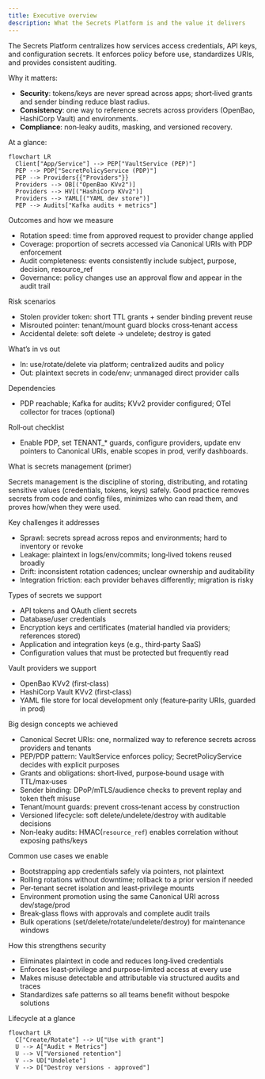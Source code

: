 ```yaml
---
title: Executive overview
description: What the Secrets Platform is and the value it delivers
---
```


The Secrets Platform centralizes how services access credentials, API keys, and configuration secrets. It enforces policy before use, standardizes URIs, and provides consistent auditing.

Why it matters:

- **Security**: tokens/keys are never spread across apps; short‑lived grants and sender binding reduce blast radius.
- **Consistency**: one way to reference secrets across providers (OpenBao, HashiCorp Vault) and environments.
- **Compliance**: non‑leaky audits, masking, and versioned recovery.

At a glance:

```mermaid
flowchart LR
  Client["App/Service"] --> PEP["VaultService (PEP)"]
  PEP --> PDP["SecretPolicyService (PDP)"]
  PEP --> Providers{{"Providers"}}
  Providers --> OB[("OpenBao KVv2")]
  Providers --> HV[("HashiCorp KVv2")]
  Providers --> YAML[("YAML dev store")]
  PEP --> Audits["Kafka audits + metrics"]
```

Outcomes and how we measure

- Rotation speed: time from approved request to provider change applied
- Coverage: proportion of secrets accessed via Canonical URIs with PDP enforcement
- Audit completeness: events consistently include subject, purpose, decision, resource_ref
- Governance: policy changes use an approval flow and appear in the audit trail

Risk scenarios

- Stolen provider token: short TTL grants + sender binding prevent reuse
- Misrouted pointer: tenant/mount guard blocks cross‑tenant access
- Accidental delete: soft delete → undelete; destroy is gated

What’s in vs out

- In: use/rotate/delete via platform; centralized audits and policy
- Out: plaintext secrets in code/env; unmanaged direct provider calls

Dependencies

- PDP reachable; Kafka for audits; KVv2 provider configured; OTel collector for traces (optional)

Roll‑out checklist

- Enable PDP, set TENANT_* guards, configure providers, update env pointers to Canonical URIs, enable scopes in prod, verify dashboards.


What is secrets management (primer)

Secrets management is the discipline of storing, distributing, and rotating sensitive values (credentials, tokens, keys) safely. Good practice removes secrets from code and config files, minimizes who can read them, and proves how/when they were used.

Key challenges it addresses

- Sprawl: secrets spread across repos and environments; hard to inventory or revoke
- Leakage: plaintext in logs/env/commits; long‑lived tokens reused broadly
- Drift: inconsistent rotation cadences; unclear ownership and auditability
- Integration friction: each provider behaves differently; migration is risky

Types of secrets we support

- API tokens and OAuth client secrets
- Database/user credentials
- Encryption keys and certificates (material handled via providers; references stored)
- Application and integration keys (e.g., third‑party SaaS)
- Configuration values that must be protected but frequently read

Vault providers we support

- OpenBao KVv2 (first‑class)
- HashiCorp Vault KVv2 (first‑class)
- YAML file store for local development only (feature‑parity URIs, guarded in prod)

Big design concepts we achieved

- Canonical Secret URIs: one, normalized way to reference secrets across providers and tenants
- PEP/PDP pattern: VaultService enforces policy; SecretPolicyService decides with explicit purposes
- Grants and obligations: short‑lived, purpose‑bound usage with TTL/max‑uses
- Sender binding: DPoP/mTLS/audience checks to prevent replay and token theft misuse
- Tenant/mount guards: prevent cross‑tenant access by construction
- Versioned lifecycle: soft delete/undelete/destroy with auditable decisions
- Non‑leaky audits: HMAC(`resource_ref`) enables correlation without exposing paths/keys

Common use cases we enable

- Bootstrapping app credentials safely via pointers, not plaintext
- Rolling rotations without downtime; rollback to a prior version if needed
- Per‑tenant secret isolation and least‑privilege mounts
- Environment promotion using the same Canonical URI across dev/stage/prod
- Break‑glass flows with approvals and complete audit trails
- Bulk operations (set/delete/rotate/undelete/destroy) for maintenance windows

How this strengthens security

- Eliminates plaintext in code and reduces long‑lived credentials
- Enforces least‑privilege and purpose‑limited access at every use
- Makes misuse detectable and attributable via structured audits and traces
- Standardizes safe patterns so all teams benefit without bespoke solutions

Lifecycle at a glance

```mermaid
flowchart LR
  C["Create/Rotate"] --> U["Use with grant"]
  U --> A["Audit + Metrics"]
  U --> V["Versioned retention"]
  V --> UD["Undelete"]
  V --> D["Destroy versions - approved"]
```


